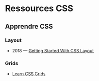 # Ressources CSS

## Apprendre CSS

### Layout
* 2018 — [Getting Started With CSS Layout](https://www.smashingmagazine.com/2018/05/guide-css-layout/)

### Grids
* [Learn CSS Grids](https://learncssgrid.com/)